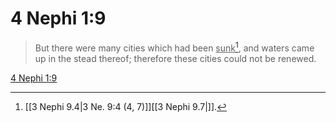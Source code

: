# 4 Nephi 1:9

> But there were many cities which had been <u>sunk</u>[^a], and waters came up in the stead thereof; therefore these cities could not be renewed.

[4 Nephi 1:9](https://www.churchofjesuschrist.org/study/scriptures/bofm/4-ne/1?lang=eng&id=p9#p9)


[^a]: [[3 Nephi 9.4|3 Ne. 9:4 (4, 7)]][[3 Nephi 9.7|]].  
